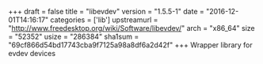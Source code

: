 +++
draft = false
title = "libevdev"
version = "1.5.5-1"
date = "2016-12-01T14:16:17"
categories = ['lib']
upstreamurl = "http://www.freedesktop.org/wiki/Software/libevdev/"
arch = "x86_64"
size = "52352"
usize = "286384"
sha1sum = "69cf866d54bd17743cba9f7125a98a8df6a2d42f"
+++
Wrapper library for evdev devices
